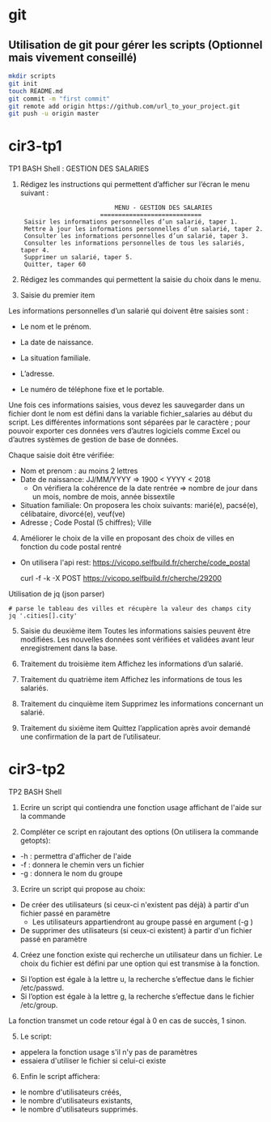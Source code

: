 # git
## Utilisation de git pour gérer les scripts (Optionnel mais vivement conseillé)
```bash
mkdir scripts
git init
touch README.md
git commit -m "first commit"
git remote add origin https://github.com/url_to_your_project.git
git push -u origin master
```

# cir3-tp1
TP1 BASH Shell : GESTION DES SALARIES

1. Rédigez les instructions qui permettent d’afficher sur l’écran le menu suivant :

                                 MENU - GESTION DES SALARIES 
                             ============================ 
		Saisir les informations personnelles d’un salarié, taper 1. 
		Mettre à jour les informations personnelles d’un salarié, taper 2. 
		Consulter les informations personnelles d’un salarié, taper 3. 
		Consulter les informations personnelles de tous les salariés, taper 4. 
		Supprimer un salarié, taper 5. 
		Quitter, taper 60

2. Rédigez les commandes qui permettent la saisie du choix dans le menu.

3. Saisie du premier item

Les informations personnelles d’un salarié qui doivent être saisies sont :

*	Le nom et le prénom.

*	La date de naissance.

*	La situation familiale.

*	L’adresse.

*	Le numéro de téléphone fixe et le portable.

Une fois ces informations saisies, vous devez les sauvegarder dans un fichier dont le nom est défini dans la variable fichier_salaries au début du script. Les différentes informations sont séparées par le caractère ; pour pouvoir exporter ces données vers d’autres logiciels comme Excel ou d’autres systèmes de gestion de base de données.

Chaque saisie doit être vérifiée:

*	Nom et prenom : au moins 2 lettres
*	Date de naissance: JJ/MM/YYYY => 1900 < YYYY < 2018
	-	On vérifiera la cohérence de la date rentrée => nombre de jour dans un mois, nombre de mois, année bissextile
*	Situation familiale: On proposera les choix suivants: marié(e), pacsé(e), célibataire, divorcé(e), veuf(ve)
*	Adresse ; Code Postal (5 chiffres); Ville

4. Améliorer le choix de la ville en proposant des choix de villes en fonction du code postal rentré
*	On utilisera l'api rest: https://vicopo.selfbuild.fr/cherche/code_postal

	curl -f -k -X POST https://vicopo.selfbuild.fr/cherche/29200

Utilisation de jq (json parser)

	# parse le tableau des villes et récupère la valeur des champs city
	jq '.cities[].city'

5. Saisie du deuxième item
Toutes les informations saisies peuvent être modifiées. Les nouvelles données sont vérifiées et validées avant leur enregistrement dans la base.

6. Traitement du troisième item
Affichez les informations d’un salarié.

7. Traitement du quatrième item
Affichez les informations de tous les salariés.

8. Traitement du cinquième item
Supprimez les informations concernant un salarié.

9. Traitement du sixième item
Quittez l’application après avoir demandé une confirmation de la part de l’utilisateur.

# cir3-tp2
TP2 BASH Shell

1) Ecrire un script qui contiendra une fonction usage affichant de l'aide sur la commande

2) Compléter ce script en rajoutant des options (On utilisera la commande getopts):
*	-h : permettra d'afficher de l'aide
*	-f <path to file> : donnera le chemin vers un fichier
*	-g <group> : donnera le nom du groupe

3) Ecrire un script qui propose au choix:
*	De créer des utilisateurs (si ceux-ci n'existent pas déjà) à partir d'un fichier passé en paramètre
	- Les utilisateurs appartiendront au groupe passé en argument (-g <group>)
*	De supprimer des utilisateurs (si ceux-ci existent) à partir d'un fichier passé en paramètre

4) Créez une fonction existe qui recherche un utilisateur dans un fichier. Le choix du fichier est défini par une option qui est transmise à la fonction.
*	Si l’option est égale à la lettre u, la recherche s’effectue dans le fichier /etc/passwd.
*	Si l’option est égale à la lettre g, la recherche s’effectue dans le fichier /etc/group.

La fonction transmet un code retour égal à 0 en cas de succès, 1 sinon.

5) Le script: 
*	appelera la fonction usage s'il n'y pas de paramètres 
*	essaiera d'utiliser le fichier <userlogin> si celui-ci existe
	
6) Enfin le script affichera:
*	le nombre d'utilisateurs créés,
*	le nombre d'utilisateurs existants,
*	le nombre d'utilisateurs supprimés.

